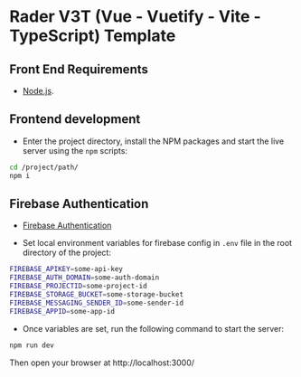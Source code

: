 # Rader V3T (Vue - Vuetify - Vite - TypeScript) Template

## Front End Requirements

* [Node.js](https://nodejs.org/en/).


## Frontend development

* Enter the project directory, install the NPM packages and start the live server using the `npm` scripts:

```bash
cd /project/path/
npm i
```
## Firebase Authentication

* [Firebase Authentication](https://firebase.google.com/docs/auth/web/manage-users)

* Set local environment variables for firebase config in `.env` file in the root directory of the project:

```bash
FIREBASE_APIKEY=some-api-key
FIREBASE_AUTH_DOMAIN=some-auth-domain
FIREBASE_PROJECTID=some-project-id
FIREBASE_STORAGE_BUCKET=some-storage-bucket
FIREBASE_MESSAGING_SENDER_ID=some-sender-id
FIREBASE_APPID=some-app-id
```

* Once variables are set, run the following command to start the server:

```bash
npm run dev
```

Then open your browser at http://localhost:3000/
